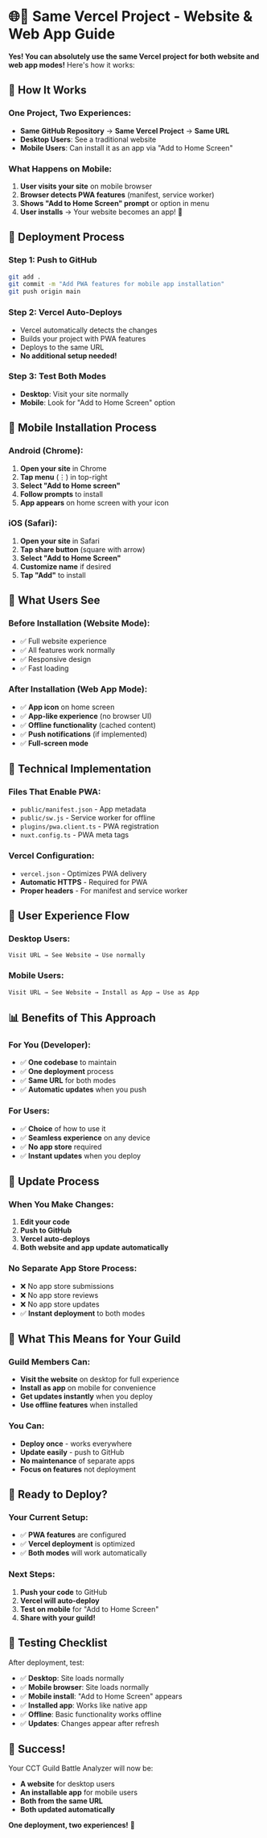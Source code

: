 # 🌐📱 Same Vercel Project - Website & Web App Guide

**Yes! You can absolutely use the same Vercel project for both website and web app modes!** Here's how it works:

## 🎯 **How It Works**

### **One Project, Two Experiences:**
- **Same GitHub Repository** → **Same Vercel Project** → **Same URL**
- **Desktop Users**: See a traditional website
- **Mobile Users**: Can install it as an app via "Add to Home Screen"

### **What Happens on Mobile:**
1. **User visits your site** on mobile browser
2. **Browser detects PWA features** (manifest, service worker)
3. **Shows "Add to Home Screen" prompt** or option in menu
4. **User installs** → Your website becomes an app! 📱

## 🚀 **Deployment Process**

### **Step 1: Push to GitHub**
```bash
git add .
git commit -m "Add PWA features for mobile app installation"
git push origin main
```

### **Step 2: Vercel Auto-Deploys**
- Vercel automatically detects the changes
- Builds your project with PWA features
- Deploys to the same URL
- **No additional setup needed!**

### **Step 3: Test Both Modes**
- **Desktop**: Visit your site normally
- **Mobile**: Look for "Add to Home Screen" option

## 📱 **Mobile Installation Process**

### **Android (Chrome):**
1. **Open your site** in Chrome
2. **Tap menu** (⋮) in top-right
3. **Select "Add to Home screen"**
4. **Follow prompts** to install
5. **App appears** on home screen with your icon

### **iOS (Safari):**
1. **Open your site** in Safari
2. **Tap share button** (square with arrow)
3. **Select "Add to Home Screen"**
4. **Customize name** if desired
5. **Tap "Add"** to install

## 🎨 **What Users See**

### **Before Installation (Website Mode):**
- ✅ Full website experience
- ✅ All features work normally
- ✅ Responsive design
- ✅ Fast loading

### **After Installation (Web App Mode):**
- ✅ **App icon** on home screen
- ✅ **App-like experience** (no browser UI)
- ✅ **Offline functionality** (cached content)
- ✅ **Push notifications** (if implemented)
- ✅ **Full-screen mode**

## 🔧 **Technical Implementation**

### **Files That Enable PWA:**
- `public/manifest.json` - App metadata
- `public/sw.js` - Service worker for offline
- `plugins/pwa.client.ts` - PWA registration
- `nuxt.config.ts` - PWA meta tags

### **Vercel Configuration:**
- `vercel.json` - Optimizes PWA delivery
- **Automatic HTTPS** - Required for PWA
- **Proper headers** - For manifest and service worker

## 🎯 **User Experience Flow**

### **Desktop Users:**
```
Visit URL → See Website → Use normally
```

### **Mobile Users:**
```
Visit URL → See Website → Install as App → Use as App
```

## 📊 **Benefits of This Approach**

### **For You (Developer):**
- ✅ **One codebase** to maintain
- ✅ **One deployment** process
- ✅ **Same URL** for both modes
- ✅ **Automatic updates** when you push

### **For Users:**
- ✅ **Choice** of how to use it
- ✅ **Seamless experience** on any device
- ✅ **No app store** required
- ✅ **Instant updates** when you deploy

## 🔄 **Update Process**

### **When You Make Changes:**
1. **Edit your code**
2. **Push to GitHub**
3. **Vercel auto-deploys**
4. **Both website and app update automatically**

### **No Separate App Store Process:**
- ❌ No app store submissions
- ❌ No app store reviews
- ❌ No app store updates
- ✅ **Instant deployment** to both modes

## 🎉 **What This Means for Your Guild**

### **Guild Members Can:**
- **Visit the website** on desktop for full experience
- **Install as app** on mobile for convenience
- **Get updates instantly** when you deploy
- **Use offline features** when installed

### **You Can:**
- **Deploy once** - works everywhere
- **Update easily** - push to GitHub
- **No maintenance** of separate apps
- **Focus on features** not deployment

## 🚀 **Ready to Deploy?**

### **Your Current Setup:**
- ✅ **PWA features** are configured
- ✅ **Vercel deployment** is optimized
- ✅ **Both modes** will work automatically

### **Next Steps:**
1. **Push your code** to GitHub
2. **Vercel will auto-deploy**
3. **Test on mobile** for "Add to Home Screen"
4. **Share with your guild!**

## 📱 **Testing Checklist**

After deployment, test:

- ✅ **Desktop**: Site loads normally
- ✅ **Mobile browser**: Site loads normally
- ✅ **Mobile install**: "Add to Home Screen" appears
- ✅ **Installed app**: Works like native app
- ✅ **Offline**: Basic functionality works offline
- ✅ **Updates**: Changes appear after refresh

## 🎯 **Success!**

Your CCT Guild Battle Analyzer will now be:
- **A website** for desktop users
- **An installable app** for mobile users
- **Both from the same URL**
- **Both updated automatically**

**One deployment, two experiences!** 🎉

